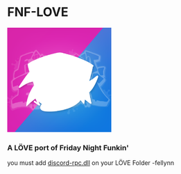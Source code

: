 # FNF-LOVE

<picture>
    <img src="art/logo.png" width="240">
</picture>

### A LÖVE port of Friday Night Funkin'
you must add [discord-rpc.dll](https://www.dll-files.com/discord-rpc.dll.html) on your LÖVE Folder -fellynn